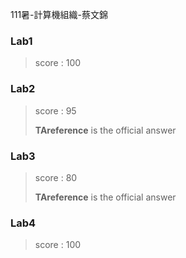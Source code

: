 111暑-計算機組織-蔡文錦

### Lab1
> score : 100

### Lab2
> score : 95
> 
> **TAreference** is the official answer

### Lab3
> score : 80
> 
> **TAreference** is the official answer

### Lab4
> score : 100
